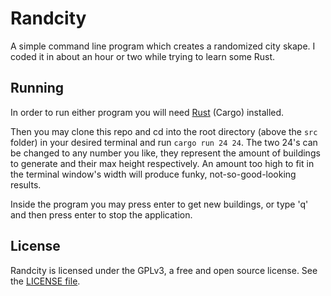 # Randcity
A simple command line program which creates a randomized city skape.
I coded it in about an hour or two while trying to learn some Rust.

## Running
In order to run either program you will need [Rust](https://www.rust-lang.org/learn/get-started) (Cargo)
installed.

Then you may clone this repo and cd into the root 
directory (above the ```src``` folder) in your desired terminal and run ```cargo run 24 24```.
The two 24's can be changed to any number you like, they represent the amount of buildings to generate
and their max height respectively. An amount too high to fit in the terminal window's width will produce
funky, not-so-good-looking results.

Inside the program you may press enter to get new buildings, or type 'q' and then press enter to stop
the application.

## License
Randcity is licensed under the GPLv3, a free and open source license. See the 
[LICENSE file](https://github.com/marcelohdez/randcity/blob/master/LICENSE).